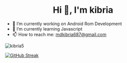 <h1 align="center">Hi 👋, I'm kibria</h1>

- 🔭 I’m currently working on Android Rom Development
- 🌱 I’m currently learning Javascript
- 📫 How to reach me: mdkibria687@gmail.com

<p align="left"> <img src="https://komarev.com/ghpvc/?username=kibria5&label=Profile%20views&color=0e75b6&style=flat" alt="kibria5" /> </p

<p align="left">
</p>

[![GitHub Streak](https://github-readme-streak-stats.herokuapp.com?user=kibria5&theme=dark)](https://git.io/streak-stats)
